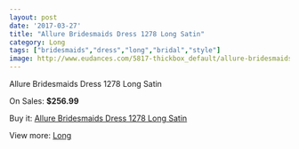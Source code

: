 ```yaml
---
layout: post
date: '2017-03-27'
title: "Allure Bridesmaids Dress 1278 Long Satin"
category: Long
tags: ["bridesmaids","dress","long","bridal","style"]
image: http://www.eudances.com/5817-thickbox_default/allure-bridesmaids-dress-1278-long-satin.jpg
---
```

Allure Bridesmaids Dress 1278 Long Satin

On Sales: **$256.99**
<a href="https://www.eudances.com/en/long/2042-allure-bridesmaids-dress-1278-long-satin.html"><amp-img layout="responsive" width="600" height="600" src="//www.eudances.com/5817-thickbox_default/allure-bridesmaids-dress-1278-long-satin.jpg" alt="Allure Bridesmaids Dress 1278 Long Satin 0" /></a>
<a href="https://www.eudances.com/en/long/2042-allure-bridesmaids-dress-1278-long-satin.html"><amp-img layout="responsive" width="600" height="600" src="//www.eudances.com/5818-thickbox_default/allure-bridesmaids-dress-1278-long-satin.jpg" alt="Allure Bridesmaids Dress 1278 Long Satin 1" /></a>

Buy it: [Allure Bridesmaids Dress 1278 Long Satin](https://www.eudances.com/en/long/2042-allure-bridesmaids-dress-1278-long-satin.html "Allure Bridesmaids Dress 1278 Long Satin")

View more: [Long](https://www.eudances.com/en/21-long "Long")